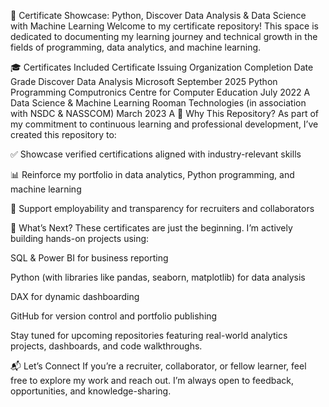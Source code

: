 📄 Certificate Showcase: Python, Discover Data Analysis & Data Science with Machine Learning
Welcome to my certificate repository! This space is dedicated to documenting my learning journey and technical growth in the fields of programming, data analytics, and machine learning.

🎓 Certificates Included
Certificate	Issuing Organization	Completion Date	Grade
Discover Data Analysis Microsoft September 2025
Python Programming	Computronics Centre for Computer Education	July 2022	A
Data Science & Machine Learning	Rooman Technologies (in association with NSDC & NASSCOM)	March 2023	A
🧠 Why This Repository?
As part of my commitment to continuous learning and professional development, I’ve created this repository to:

✅ Showcase verified certifications aligned with industry-relevant skills

📊 Reinforce my portfolio in data analytics, Python programming, and machine learning

💼 Support employability and transparency for recruiters and collaborators

🚀 What’s Next?
These certificates are just the beginning. I’m actively building hands-on projects using:

SQL & Power BI for business reporting

Python (with libraries like pandas, seaborn, matplotlib) for data analysis

DAX for dynamic dashboarding

GitHub for version control and portfolio publishing

Stay tuned for upcoming repositories featuring real-world analytics projects, dashboards, and code walkthroughs.

📬 Let’s Connect
If you’re a recruiter, collaborator, or fellow learner, feel free to explore my work and reach out. I’m always open to feedback, opportunities, and knowledge-sharing.
